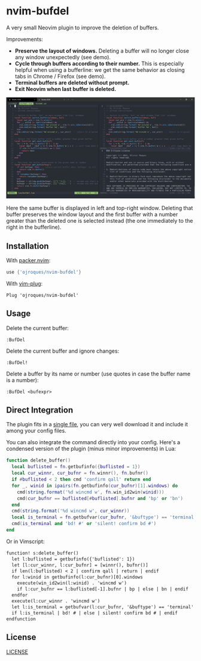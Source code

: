# nvim-bufdel

A very small Neovim plugin to improve the deletion of buffers.

Improvements:
* **Preserve the layout of windows.** Deleting a buffer will no longer close any
  window unexpectedly (see demo).
* **Cycle through buffers according to their number.** This is especially
  helpful when using a bufferline: we get the same behavior as closing tabs in
  Chrome / Firefox (see demo).
* **Terminal buffers are deleted without prompt.**
* **Exit Neovim when last buffer is deleted.**

![demo](./demo.gif)

Here the same buffer is displayed in left and top-right window. Deleting that
buffer preserves the window layout and the first buffer with a number greater
than the deleted one is selected instead (the one immediately to the right in
the bufferline).

## Installation

With [packer.nvim](https://github.com/wbthomason/packer.nvim):
```lua
use {'ojroques/nvim-bufdel'}
```

With [vim-plug](https://github.com/junegunn/vim-plug):
```vim
Plug 'ojroques/nvim-bufdel'
```

## Usage
Delete the current buffer:
```vim
:BufDel
```

Delete the current buffer and ignore changes:
```vim
:BufDel!
```

Delete a buffer by its name or number (use quotes in case the buffer name is a
number):
```vim
:BufDel <bufexpr>
```

## Direct Integration
The plugin fits in a [single file](./lua/bufdel.lua), you can very well download
it and include it among your config files.

You can also integrate the command directly into your config. Here's a condensed
version of the plugin (minus minor improvements) in Lua:
```lua
function delete_buffer()
  local buflisted = fn.getbufinfo({buflisted = 1})
  local cur_winnr, cur_bufnr = fn.winnr(), fn.bufnr()
  if #buflisted < 2 then cmd 'confirm qall' return end
  for _, winid in ipairs(fn.getbufinfo(cur_bufnr)[1].windows) do
    cmd(string.format('%d wincmd w', fn.win_id2win(winid)))
    cmd(cur_bufnr == buflisted[#buflisted].bufnr and 'bp' or 'bn')
  end
  cmd(string.format('%d wincmd w', cur_winnr))
  local is_terminal = fn.getbufvar(cur_bufnr, '&buftype') == 'terminal'
  cmd(is_terminal and 'bd! #' or 'silent! confirm bd #')
end
```

Or in Vimscript:
```vim
function! s:delete_buffer()
  let l:buflisted = getbufinfo({'buflisted': 1})
  let [l:cur_winnr, l:cur_bufnr] = [winnr(), bufnr()]
  if len(l:buflisted) < 2 | confirm qall | return | endif
  for l:winid in getbufinfo(l:cur_bufnr)[0].windows
    execute(win_id2win(l:winid) . 'wincmd w')
    if l:cur_bufnr == l:buflisted[-1].bufnr | bp | else | bn | endif
  endfor
  execute(l:cur_winnr . 'wincmd w')
  let l:is_terminal = getbufvar(l:cur_bufnr, '&buftype') == 'terminal'
  if l:is_terminal | bd! # | else | silent! confirm bd # | endif
endfunction
```

## License
[LICENSE](./LICENSE)
